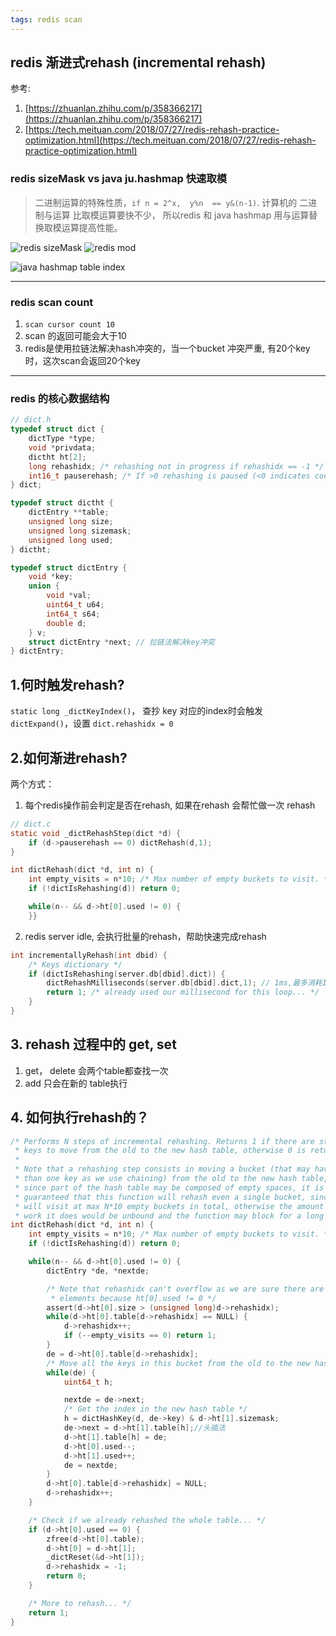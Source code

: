 ```yaml
---
tags: redis scan
---
```


## redis 渐进式rehash  (incremental rehash)

参考:
1. [https://zhuanlan.zhihu.com/p/358366217](https://zhuanlan.zhihu.com/p/358366217)
2. [https://tech.meituan.com/2018/07/27/redis-rehash-practice-optimization.html](https://tech.meituan.com/2018/07/27/redis-rehash-practice-optimization.html)


### redis sizeMask vs  java ju.hashmap 快速取模

> 二进制运算的特殊性质，`if n = 2^x,  y%n  == y&(n-1)`. 计算机的 二进制与运算 比取模运算要快不少， 所以redis 和 java hashmap 用与运算替换取模运算提高性能。

![redis sizeMask](/images/redis-sizemask.png)
![redis mod](/images/redis-mod.png)

![java hashmap table index](/images/hashmap-mod.png)


-------------


### redis scan count

1. `scan cursor count 10`
2. scan 的返回可能会大于10
3. redis是使用拉链法解决hash冲突的，当一个bucket 冲突严重, 有20个key时，这次scan会返回20个key

--------------

### redis 的核心数据结构

```c
// dict.h
typedef struct dict {
    dictType *type;
    void *privdata;
    dictht ht[2];
    long rehashidx; /* rehashing not in progress if rehashidx == -1 */
    int16_t pauserehash; /* If >0 rehashing is paused (<0 indicates coding error) */
} dict;

typedef struct dictht {
    dictEntry **table;
    unsigned long size;
    unsigned long sizemask;
    unsigned long used;
} dictht;

typedef struct dictEntry {
    void *key;
    union {
        void *val;
        uint64_t u64;
        int64_t s64;
        double d;
    } v;
    struct dictEntry *next; // 拉链法解决key冲突
} dictEntry;
```

## 1.何时触发rehash?

`static long _dictKeyIndex()`， 查抄 key 对应的index时会触发 `dictExpand()`，设置 `dict.rehashidx = 0`

## 2.如何渐进rehash?

两个方式：
1. 每个redis操作前会判定是否在rehash, 如果在rehash 会帮忙做一次 rehash
```c
// dict.c
static void _dictRehashStep(dict *d) {
    if (d->pauserehash == 0) dictRehash(d,1);
}

int dictRehash(dict *d, int n) {
    int empty_visits = n*10; /* Max number of empty buckets to visit. */
    if (!dictIsRehashing(d)) return 0;

    while(n-- && d->ht[0].used != 0) {
    }}        
```

2. redis server idle, 会执行批量的rehash，帮助快速完成rehash
```c
int incrementallyRehash(int dbid) {
    /* Keys dictionary */
    if (dictIsRehashing(server.db[dbid].dict)) {
        dictRehashMilliseconds(server.db[dbid].dict,1); // 1ms,最多消耗1ms
        return 1; /* already used our millisecond for this loop... */
    }
}
```


## 3. rehash 过程中的 get, set

1. get， delete 会两个table都查找一次
2. add 只会在新的 table执行


## 4. 如何执行rehash的？
```c
/* Performs N steps of incremental rehashing. Returns 1 if there are still
 * keys to move from the old to the new hash table, otherwise 0 is returned.
 *
 * Note that a rehashing step consists in moving a bucket (that may have more
 * than one key as we use chaining) from the old to the new hash table, however
 * since part of the hash table may be composed of empty spaces, it is not
 * guaranteed that this function will rehash even a single bucket, since it
 * will visit at max N*10 empty buckets in total, otherwise the amount of
 * work it does would be unbound and the function may block for a long time. */
int dictRehash(dict *d, int n) {
    int empty_visits = n*10; /* Max number of empty buckets to visit. */
    if (!dictIsRehashing(d)) return 0;

    while(n-- && d->ht[0].used != 0) {
        dictEntry *de, *nextde;

        /* Note that rehashidx can't overflow as we are sure there are more
         * elements because ht[0].used != 0 */
        assert(d->ht[0].size > (unsigned long)d->rehashidx);
        while(d->ht[0].table[d->rehashidx] == NULL) {
            d->rehashidx++;
            if (--empty_visits == 0) return 1;
        }
        de = d->ht[0].table[d->rehashidx];
        /* Move all the keys in this bucket from the old to the new hash HT */
        while(de) {
            uint64_t h;

            nextde = de->next;
            /* Get the index in the new hash table */
            h = dictHashKey(d, de->key) & d->ht[1].sizemask;
            de->next = d->ht[1].table[h];//头插法
            d->ht[1].table[h] = de;
            d->ht[0].used--;
            d->ht[1].used++;
            de = nextde;
        }
        d->ht[0].table[d->rehashidx] = NULL;
        d->rehashidx++;
    }

    /* Check if we already rehashed the whole table... */
    if (d->ht[0].used == 0) {
        zfree(d->ht[0].table);
        d->ht[0] = d->ht[1];
        _dictReset(&d->ht[1]);
        d->rehashidx = -1;
        return 0;
    }

    /* More to rehash... */
    return 1;
}
```
